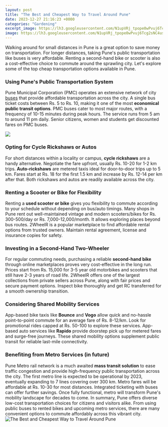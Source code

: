```yaml
---
layout: post
title: "The Best and Cheapest Way to Travel Around Pune"
date: 2023-12-27 21:16:23 +0000
categories: "Gardening"
excerpt_image: https://lh3.googleusercontent.com/N1upVRj_tpope0wPvuj6Tcg2sNC4us-E8C8oSPQaQyQn6Qo5OtL7-YGYGtMYqBIRmeLYUil-DJ_u_IaceXpK9xPWVgsN=w1000
image: https://lh3.googleusercontent.com/N1upVRj_tpope0wPvuj6Tcg2sNC4us-E8C8oSPQaQyQn6Qo5OtL7-YGYGtMYqBIRmeLYUil-DJ_u_IaceXpK9xPWVgsN=w1000
---
```


Walking around for small distances in Pune is a great option to save money on transportation. For longer distances, taking Pune's public transportation like buses is very affordable. Renting a second-hand bike or scooter is also a cost-effective choice to commute around the sprawling city. Let's explore some of the top cheap transportation options available in Pune.
### Using Pune's Public Transportation System 
Pune Municipal Corporation (PMC) operates an extensive network of city [buses](https://elviaje.github.io/google785a0f122eac1ca8.html) that provide affordable transportation across the city. A single bus ticket costs between Rs. 5 to Rs. 10, making it one of the most **economical public transit options**. PMC buses cater to most major routes, with a frequency of 10-15 minutes during peak hours. The service runs from 5 am to around 11 pm daily. Senior citizens, women and students get discounted fares on PMC buses.   

![](https://punetourism.co.in/images/places-to-visit/headers/shaniwar-wada-pune-tourism-entry-fee-timings-holidays-reviews-header.jpg)
### Opting for Cycle Rickshaws or Autos 
For short distances within a locality or campus, **cycle rickshaws** are a handy alternative. Negotiate the fare upfront, usually Rs. 10-20 for 1-2 km trips. **Auto-rickshaws** are metered taxis ideal for door-to-door trips up to 5 km. Fares start at Rs. 18 for the first 1.5 km and increase by Rs. 12-14 per km after that. Both rickshaws and autos are readily available across the city.
### Renting a Scooter or Bike for Flexibility
Renting a **used scooter or bike** gives you flexibility to commute according to your schedule without depending on bus/auto timings. Many shops in Pune rent out well-maintained vintage and modern scooters/bikes for Rs. 300-500/day or Rs. 7,000-12,000/month. It allows exploring places beyond bus routes. 2WheelR is a popular marketplace to find affordable rental options from trusted owners. Maintain rental agreement, license and insurance copies for safety.
### Investing in a Second-Hand Two-Wheeler
For regular commuting needs, purchasing a reliable **second-hand bike** through online marketplaces proves very cost-effective in the long run. Prices start from Rs. 15,000 for 3-5 year old motorbikes and scooters that still have 2-3 years of road life. 2WheelR offers one of the largest collections from private sellers across Pune, along with fair prices and secure payment options. Inspect bike thoroughly and get RC transferred for a smooth ownership transition.
### Considering Shared Mobility Services 
App-based bike taxis like **Bounce** and **Vogo** allow quick and no-hassle point-to-point commute for an average fare of Rs. 8-12/km. Look for promotional rides capped at Rs. 50-100 to explore these services. App-based auto services like **Rapido** provide doorstep pick up for metered fares and surge-free journeys. These shared mobility options supplement public transit for reliable last-mile connectivity.
### Benefiting from Metro Services (in future) 
Pune Metro rail network is a much awaited **mass transit solution** to ease traffic congestion and provide high-frequency public transportation across the city. The first metro line is expected to be operational by 2023, eventually expanding to 7 lines covering over 300 km. Metro fares will be affordable at Rs. 10-30 for most distances. Integrated ticketing with buses can offer further savings. Once fully functional, metro will transform Pune's mobility landscape for decades to come. 
In summary, Pune offers diverse low-cost transportation choices for citizens and visitors alike. From using public buses to rented bikes and upcoming metro services, there are many convenient options to commute affordably across this vibrant city.
![The Best and Cheapest Way to Travel Around Pune](https://lh3.googleusercontent.com/N1upVRj_tpope0wPvuj6Tcg2sNC4us-E8C8oSPQaQyQn6Qo5OtL7-YGYGtMYqBIRmeLYUil-DJ_u_IaceXpK9xPWVgsN=w1000)